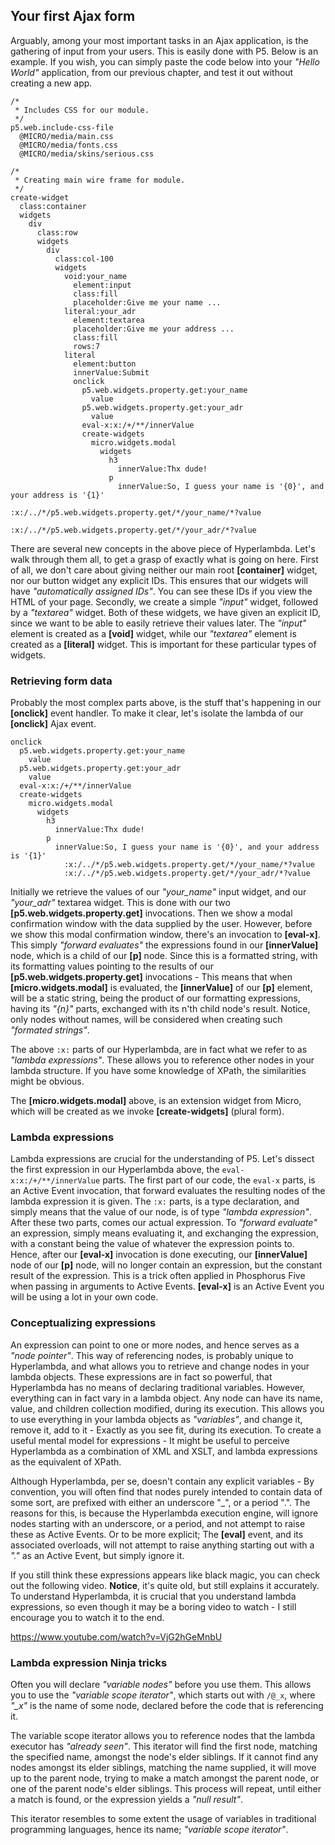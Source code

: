 ## Your first Ajax form

Arguably, among your most important tasks in an Ajax application, is the gathering of input from your users. This is easily done with P5. 
Below is an example. If you wish, you can simply paste the code below into your _"Hello World"_ application, from our previous chapter,
and test it out without creating a new app.

```
/*
 * Includes CSS for our module.
 */
p5.web.include-css-file
  @MICRO/media/main.css
  @MICRO/media/fonts.css
  @MICRO/media/skins/serious.css

/*
 * Creating main wire frame for module.
 */
create-widget
  class:container
  widgets
    div
      class:row
      widgets
        div
          class:col-100
          widgets
            void:your_name
              element:input
              class:fill
              placeholder:Give me your name ...
            literal:your_adr
              element:textarea
              placeholder:Give me your address ...
              class:fill
              rows:7
            literal
              element:button
              innerValue:Submit
              onclick
                p5.web.widgets.property.get:your_name
                  value
                p5.web.widgets.property.get:your_adr
                  value
                eval-x:x:/+/**/innerValue
                create-widgets
                  micro.widgets.modal
                    widgets
                      h3
                        innerValue:Thx dude!
                      p
                        innerValue:So, I guess your name is '{0}', and your address is '{1}'
                          :x:/../*/p5.web.widgets.property.get/*/your_name/*?value
                          :x:/../*/p5.web.widgets.property.get/*/your_adr/*?value
```

There are several new concepts in the above piece of Hyperlambda. Let's walk through them all, to get a grasp of exactly what is going on here.
First of all, we don't care about giving neither our main root **[container]** widget, nor our button widget any explicit IDs. This ensures 
that our widgets will have *"automatically assigned IDs"*. You can see these IDs if you view the HTML of your page.
Secondly, we create a simple *"input"* widget, followed by a *"textarea"* widget. Both of these widgets, we have given an explicit ID, since
we want to be able to easily retrieve their values later. The *"input"* element is created as a **[void]** widget, while our *"textarea"* 
element is created as a **[literal]** widget. This is important for these particular types of widgets.

### Retrieving form data

Probably the most complex parts above, is the stuff that's happening in our **[onclick]** event handler. To make it clear, let's isolate the 
lambda of our **[onclick]** Ajax event.

```
onclick
  p5.web.widgets.property.get:your_name
    value
  p5.web.widgets.property.get:your_adr
    value
  eval-x:x:/+/**/innerValue
  create-widgets
    micro.widgets.modal
      widgets
        h3
          innerValue:Thx dude!
        p
          innerValue:So, I guess your name is '{0}', and your address is '{1}'
            :x:/../*/p5.web.widgets.property.get/*/your_name/*?value
            :x:/../*/p5.web.widgets.property.get/*/your_adr/*?value
```

Initially we retrieve the values of our *"your_name"* input widget, and our *"your_adr"* textarea widget. This is done with our 
two **[p5.web.widgets.property.get]** invocations. Then we show a modal confirmation window with the data supplied by the user. However, 
before we show this modal confirmation window, there's an invocation to **[eval-x]**. This simply *"forward evaluates"* the expressions found 
in our **[innerValue]** node, which is a child of our **[p]** node. Since this is a formatted string, with its formatting values pointing to 
the results of our **[p5.web.widgets.property.get]** invocations - This means that when **[micro.widgets.modal]** is evaluated, 
the **[innerValue]** of our **[p]** element, will be a static string, being the product of our formatting expressions, having its *"{n}"* parts, 
exchanged with its n'th child node's result. Notice, only nodes without names, will be considered when creating such _"formated strings"_.

The above `:x:` parts of our Hyperlambda, are in fact what we refer to as *"lambda expressions"*. These allows you to reference other nodes 
in your lambda structure. If you have some knowledge of XPath, the similarities might be obvious.

The **[micro.widgets.modal]** above, is an extension widget from Micro, which will be created as we invoke **[create-widgets]** (plural form).

### Lambda expressions

Lambda expressions are crucial for the understanding of P5. Let's dissect the first expression in our Hyperlambda above, 
the `eval-x:x:/+/**/innerValue` parts. The first part of our code, the `eval-x` parts, is an Active Event invocation, that forward evaluates 
the resulting nodes of the lambda expression it is given. The `:x:` parts, is a type declaration, and simply means that the value of our node, 
is of type *"lambda expression"*. After these two parts, comes our actual expression.
To *"forward evaluate"* an expression, simply means evaluating it, and exchanging the expression, with a constant being the value of whatever 
the expression points to. Hence, after our **[eval-x]** invocation is done executing, our **[innerValue]** node of our **[p]** node, will no 
longer contain an expression, but the constant result of the expression. This is a trick often applied in Phosphorus Five when passing in 
arguments to Active Events. **[eval-x]** is an Active Event you will be using a lot in your own code.

### Conceptualizing expressions

An expression can point to one or more nodes, and hence serves as a *"node pointer"*. This way of referencing nodes, is probably unique to 
Hyperlambda, and what allows you to retrieve and change nodes in your lambda objects. These expressions are in fact so powerful, that 
Hyperlambda has no means of declaring traditional variables. However, everything can in fact vary in a lambda object. Any node can have 
its name, value, and children collection modified, during its execution. This allows you to use everything in your lambda objects 
as *"variables"*, and change it, remove it, add to it - Exactly as you see fit, during its execution.
To create a useful mental model for expressions - It might be useful to perceive Hyperlambda as a combination of XML and XSLT, and 
lambda expressions as the equivalent of XPath.

Although Hyperlambda, per se, doesn't contain any explicit variables - By convention, you will often find that nodes purely intended to 
contain data of some sort, are prefixed with either an underscore "\_", or a period ".". The reasons for this, is because the Hyperlambda 
execution engine, will ignore nodes starting with an underscore, or a period, and not attempt to raise these as Active Events. Or to be 
more explicit; The **[eval]** event, and its associated overloads, will not attempt to raise anything starting out with a *"."* as an 
Active Event, but simply ignore it.

If you still think these expressions appears like black magic, you can check out the following video. **Notice**, it's quite old, but still
explains it accurately. To understand Hyperlambda, it is crucial that you understand lambda expressions, so even though it may be a boring
video to watch - I still encourage you to watch it to the end.

https://www.youtube.com/watch?v=VjG2hGeMnbU

### Lambda expression Ninja tricks

Often you will declare *"variable nodes"* before you use them. This allows you to use the *"variable scope iterator"*, which starts out 
with `/@_x`, where *"_x"* is the name of some node, declared before the code that is referencing it.

The variable scope iterator allows you to reference nodes that the lambda executor has *"already seen"*. This iterator will find the first 
node, matching the specified name, amongst the node's elder siblings. If it cannot find any nodes amongst its elder siblings, matching the 
name supplied, it will move up to the parent node, trying to make a match amongst the parent node, or one of the parent node's elder siblings. 
This process will repeat, until either a match is found, or the expression yields a *"null result"*.

This iterator resembles to some extent the usage of variables in traditional programming languages, hence its name; *"variable scope iterator"*.
